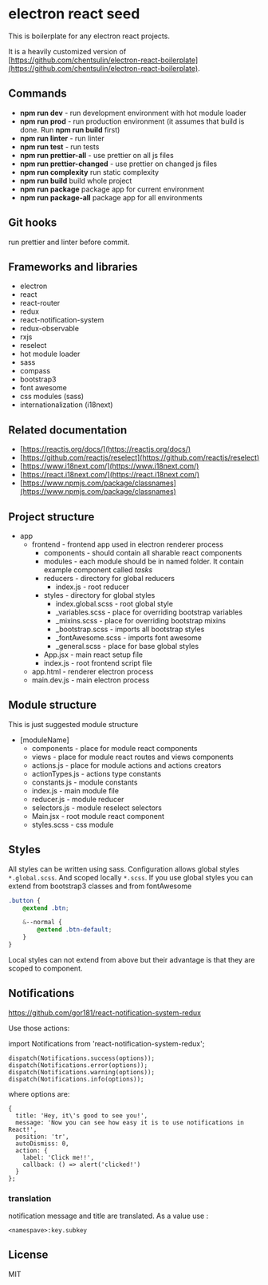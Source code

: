 # electron react seed

This is boilerplate for any electron react projects.

It is a heavily customized version of [https://github.com/chentsulin/electron-react-boilerplate](https://github.com/chentsulin/electron-react-boilerplate). 

## Commands

* **npm run dev** - run development environment with hot module loader
* **npm run prod** - run production environment (it assumes that build is done. Run **npm run build** first)
* **npm run linter** - run linter
* **npm run test** - run tests
* **npm run prettier-all** - use prettier on all js files
* **npm run prettier-changed** - use prettier on changed js files
* **npm run complexity** run static complexity
* **npm run build** build whole project
* **npm run package** package app for current environment
* **npm run package-all** package app for all environments

## Git hooks

run prettier and linter before commit.

## Frameworks and libraries

* electron
* react
* react-router
* redux
* react-notification-system
* redux-observable
* rxjs
* reselect
* hot module loader
* sass
* compass
* bootstrap3
* font awesome
* css modules (sass)
* internationalization (i18next)

## Related documentation
* [https://reactjs.org/docs/](https://reactjs.org/docs/)
* [https://github.com/reactjs/reselect](https://github.com/reactjs/reselect)
* [https://www.i18next.com/](https://www.i18next.com/)
* [https://react.i18next.com/](https://react.i18next.com/)
* [https://www.npmjs.com/package/classnames](https://www.npmjs.com/package/classnames)

## Project structure
 * app
   * frontend - frontend app used in electron renderer process
     * components - should contain all sharable react components
     * modules - each module should be in named folder. It contain example component called *tasks*
     * reducers  - directory for global reducers
       * index.js - root reducer
     * styles - directory for global styles
       * index.global.scss - root global style
       * _variables.scss - place for overriding bootstrap variables
       * _mixins.scss - place for overriding bootstrap mixins
       * _bootstrap.scss - imports all bootstrap styles
       * _fontAwesome.scss - imports font awesome
       * _general.scss - place for base global styles
     * App.jsx - main react setup file
     * index.js - root frontend script file
   * app.html - renderer electron process
   * main.dev.js - main electron process
   
## Module structure

This is just suggested module structure
 * [moduleName]
   * components - place for module react components
   * views - place for module react routes and views components
   * actions.js - place for module actions and actions creators
   * actionTypes.js - actions type constants
   * constants.js - module constants
   * index.js - main module file
   * reducer.js - module reducer
   * selectors.js - module reselect selectors
   * Main.jsx - root module react component
   * styles.scss - css module

## Styles

All styles can be written using sass. 
Configuration allows global styles `*.global.scss`.
And scoped locally `*.scss`.
If you use global styles you can extend from bootstrap3 classes and from fontAwesome

```scss
.button {
    @extend .btn;

    &--normal {
        @extend .btn-default;
    }
}
```
Local styles can not extend from above but their advantage is that they are scoped to component.

## Notifications
https://github.com/gor181/react-notification-system-redux

Use those actions:

import Notifications from 'react-notification-system-redux';

```
dispatch(Notifications.success(options));
dispatch(Notifications.error(options));
dispatch(Notifications.warning(options));
dispatch(Notifications.info(options));
```
where options are:
```
{
  title: 'Hey, it\'s good to see you!',
  message: 'Now you can see how easy it is to use notifications in React!',
  position: 'tr',
  autoDismiss: 0,
  action: {
    label: 'Click me!!',
    callback: () => alert('clicked!')
  }
};
```
### translation

notification message and title are translated.
As a value use :
```
<namespave>:key.subkey
```

## License 

MIT
